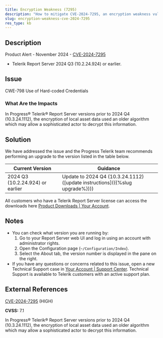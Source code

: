 ```yaml
---
title: Encryption Weakness (7295)
description: "How to mitigate CVE-2024-7295, an encryption weakness vulnerability."
slug: encryption-weakness-cve-2024-7295
res_type: kb
---
```


## Description

Product Alert - November 2024 - [CVE-2024-7295](https://www.cve.org/CVERecord?id=CVE-2024-7295)

- Telerik Report Server 2024 Q3 (10.2.24.924) or earlier.

## Issue

CWE-798 Use of Hard-coded Credentials

### What Are the Impacts

In Progress® Telerik® Report Server versions prior to 2024 Q4 (10.3.24.1112), the encryption of local asset data used an older algorithm which may allow a sophisticated actor to decrypt this information.

## Solution

We have addressed the issue and the Progress Telerik team recommends performing an upgrade to the version listed in the table below.

| Current Version | Guidance |
|-----------------|----------|
| 2024 Q3 (10.2.24.924) or earlier | Update to 2024 Q4 (10.3.24.1112) ([update instructions](({%slug upgrade%}))) |

All customers who have a Telerik Report Server license can access the downloads here [Product Downloads | Your Account](https://www.telerik.com/account/downloads/product-download?product=REPSERVER).

## Notes

- You can check what version you are running by:
  1. Go to your Report Server web UI and log in using an account with administrator rights.
  1. Open the Configuration page (`~/Configuration/Index`).
  1. Select the About tab, the version number is displayed in the pane on the right.
- If you have any questions or concerns related to this issue, open a new Technical Support case in [Your Account | Support Center](https://www.telerik.com/account/support-center/contact-us/). Technical Support is available to Telerik customers with an active support plan.

## External References

[CVE-2024-7295](https://www.cve.org/CVERecord?id=CVE-2024-7295) (HIGH)

**CVSS:** 7.1

In Progress® Telerik® Report Server versions prior to 2024 Q4 (10.3.24.1112), the encryption of local asset data used an older algorithm which may allow a sophisticated actor to decrypt this information.